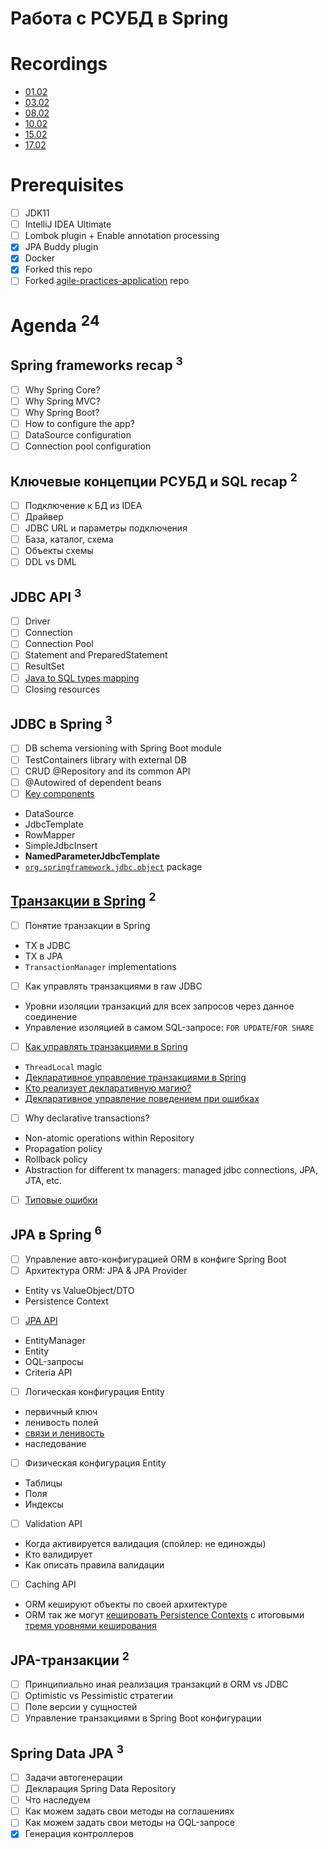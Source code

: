 Работа с РСУБД в Spring
=======================

Recordings
==========
- [01.02](https://us02web.zoom.us/rec/share/q4hpzHjbMFa94VSmDToWICO01WT7oC7vFzILa-O2PKbI0oYH-obSCzyoEgh6bNyl.u7LnxFSTmL8auWAO)
- [03.02](https://us02web.zoom.us/rec/share/BrhwBcDwL1uXsSKRYcE-RRQeYkk4wbgOzOzdj1XY0bpvtbM2O8zdfl1BzJutepDz.bh8xuLJjPhGzRewg)
- [08.02](https://us02web.zoom.us/rec/share/zcuIl-Otg07iUt-Xkm-dJZSYyTVX0fuoTrFgGAlWd0ycpHOZ3GlaQrKS_cfkEaxI.7jmDgKeP64XyqbkM)
- [10.02](https://us02web.zoom.us/rec/share/lIf7yuJ2gbuh1I8VA2s41DibdN7HW255Dm9DVRKvt-L8Q2lYoPTq2s1JFWW-pmLQ.7y82kPHzPjn1KpsY)
- [15.02](https://us02web.zoom.us/rec/share/4s8WDwWpBE0SZ4_0yfkaPUZS1NZg4lZ1gHndYTCRd-BUFV7DQcXMDoQumfxYSz-x.K_Bv8TU99hMmSREr)
- [17.02](https://us02web.zoom.us/rec/share/LguNjvhbvodTYGiGI3koHAdTQ93DtE5L3sSU1oXLiNY5ywlqUcHa6M5vNv_rdp32.KvO6g2-XCF0Oe0_H)

Prerequisites
=============
- [ ] JDK11
- [ ] IntelliJ IDEA Ultimate
- [ ] Lombok plugin + Enable annotation processing
- [x] JPA Buddy plugin
- [x] Docker
- [x] Forked this repo
- [ ] Forked [agile-practices-application](https://github.com/eugene-krivosheyev/agile-practices-application) repo

Agenda <sup>24</sup>
======

Spring frameworks recap <sup>3</sup>
-----------------------
- [ ] Why Spring Core?
- [ ] Why Spring MVC?
- [ ] Why Spring Boot?
- [ ] How to configure the app?
- [ ] DataSource configuration 
- [ ] Connection pool configuration

Ключевые концепции РСУБД и SQL recap <sup>2</sup>
------------------------------------
- [ ] Подключение к БД из IDEA
- [ ] Драйвер
- [ ] JDBC URL и параметры подключения
- [ ] База, каталог, схема
- [ ] Объекты схемы
- [ ] DDL vs DML

JDBC API <sup>3</sup>
--------
- [ ] Driver
- [ ] Connection
- [ ] Connection Pool
- [ ] Statement and PreparedStatement
- [ ] ResultSet
- [ ] [Java to SQL types mapping](https://docs.oracle.com/javase/1.5.0/docs/guide/jdbc/getstart/table8.5.html)
- [ ] Closing resources

JDBC в Spring <sup>3</sup>
-------------
- [ ] DB schema versioning with Spring Boot module
- [ ] TestContainers library with external DB
- [ ] CRUD @Repository and its common API
- [ ] @Autowired of dependent beans
- [ ] [Key components](https://docs.spring.io/spring-framework/docs/current/reference/html/data-access.html#jdbc-choose-style)
- DataSource
- JdbcTemplate
- RowMapper
- SimpleJdbcInsert
- **NamedParameterJdbcTemplate**
- [`org.springframework.jdbc.object`](https://docs.spring.io/spring-framework/docs/current/javadoc-api/org/springframework/jdbc/object/package-summary.html) package

[Транзакции в Spring](https://www.marcobehler.com/guides/spring-transaction-management-transactional-in-depth) <sup>2</sup>
------------------------
- [ ] Понятие транзакции в Spring
- TX в JDBC
- TX в JPA
- `TransactionManager` implementations
- [ ] Как управлять транзакциями в raw JDBC
- Уровни изоляции транзакций для всех запросов через данное соединение
- Управление изоляцией в самом SQL-запросе: `FOR UPDATE`/`FOR SHARE`

- [ ] [Как управлять транзакциями в Spring](https://docs.spring.io/spring-framework/docs/current/reference/html/data-access.html#transaction)
- `ThreadLocal` magic
- [Декларативное управление транзакциями в Spring](https://docs.spring.io/spring-framework/docs/current/reference/html/data-access.html#transaction-declarative-annotations)
- [Кто реализует декларативную магию?](https://habr.com/ru/post/532000/)
- [Декларативное управление поведением при ошибках](https://www.baeldung.com/transaction-configuration-with-jpa-and-spring)
- [ ] Why declarative transactions?
- Non-atomic operations within Repository
- Propagation policy
- Rollback policy
- Abstraction for different tx managers: managed jdbc connections, JPA, JTA, etc.
- [ ] [Типовые ошибки](https://habr.com/ru/company/otus/blog/574470/)

JPA в Spring <sup>6</sup>
------------
- [ ] Управление авто-конфигурацией ORM в конфиге Spring Boot
- [ ] Архитектура ORM: JPA & JPA Provider
- Entity vs ValueObject/DTO
- Persistence Context 
- [ ] [JPA API](https://www.tutorialspoint.com/jpa/jpa_introduction.htm)
- EntityManager
- Entity
- OQL-запросы
- Criteria API
- [ ] Логическая конфигурация Entity
- первичный ключ
- ленивость полей
- [связи и ленивость](https://www.baeldung.com/hibernate-lazy-eager-loading)
- наследование
- [ ] Физическая конфигурация Entity
- Таблицы
- Поля
- Индексы
- [ ] Validation API
- Когда активируется валидация (спойлер: не единожды)
- Кто валидирует
- Как описать правила валидации
- [ ] Caching API
- ORM кешируют объекты по своей архитектуре
- ORM так же могут [кешировать Persistence Contexts](https://www.tutorialspoint.com/hibernate/hibernate_caching.htm) с итоговыми [тремя уровнями кеширования](https://habr.com/ru/post/135176/) 

JPA-транзакции <sup>2</sup>
--------------
- [ ] Принципиально иная реализация транзакций в ORM vs JDBC
- [ ] Optimistic vs Pessimistic стратегии
- [ ] Поле версии у сущностей
- [ ] Управление транзакциями в Spring Boot конфигурации

Spring Data JPA <sup>3</sup>
---------------
- [ ] Задачи автогенерации
- [ ] Декларация Spring Data Repository
- [ ] Что наследуем
- [ ] Как можем задать свои методы на соглашениях
- [ ] Как можем задать свои методы на OQL-запросе
- [x] Генерация контроллеров
